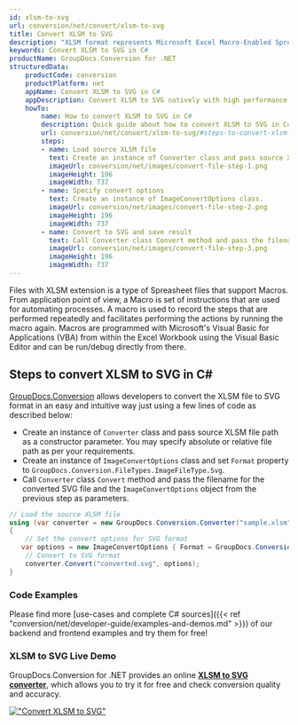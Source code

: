 ```yaml
---
id: xlsm-to-svg
url: conversion/net/convert/xlsm-to-svg
title: Convert XLSM to SVG
description: "XLSM format represents Microsoft Excel Macro-Enabled Spreadsheet with .xlsm extension. Learn how to convert XLSM to SVG file programmatically in C# language using GroupDocs.Conversion for .NET library."
keywords: Convert XLSM to SVG in C#
productName: GroupDocs.Conversion for .NET
structuredData:
    productCode: conversion
    productPlatform: net
    appName: Convert XLSM to SVG in C#
    appDescription: Convert XLSM to SVG natively with high performance using C# language and server side GroupDocs.Conversion for .NET APIs, without the use of any software like Microsoft or Open Office.
    howTo:
        name: How to convert XLSM to SVG in C# 
        description: Quick guide about how to convert XLSM to SVG in C# with high performance and accuracy.
        url: conversion/net/convert/xlsm-to-svg/#steps-to-convert-xlsm-to-svg-in-c
        steps:
        - name: Load source XLSM file 
          text: Create an instance of Converter class and pass source XLSM file path as a constructor parameter. You may specify absolute or relative file path as per your requirements. 
          imageUrl: conversion/net/images/convert-file-step-1.png
          imageHeight: 196
          imageWidth: 737
        - name: Specify convert options 
          text: Create an instance of ImageConvertOptions class.
          imageUrl: conversion/net/images/convert-file-step-2.png
          imageHeight: 196
          imageWidth: 737
        - name: Convert to SVG and save result 
          text: Call Converter class Convert method and pass the filename for the converted HTML file and the ImageConvertOptions object from the previous step as parameters.
          imageUrl: conversion/net/images/convert-file-step-3.png
          imageHeight: 196
          imageWidth: 737
---
```


Files with XLSM extension is a type of Spreasheet files that support Macros. From application point of view, a Macro is set of instructions that are used for automating processes. A macro is used to record the steps that are performed repeatedly and facilitates performing the actions by running the macro again. Macros are programmed with Microsoft's Visual Basic for Applications (VBA) from within the Excel Workbook using the Visual Basic Editor and can be run/debug directly from there.

## Steps to convert XLSM to SVG in C#

[GroupDocs.Conversion](https://products.groupdocs.com/conversion/net) allows developers to convert the XLSM file to SVG format in an easy and intuitive way just using a few lines of code as described below:

* Create an instance of `Converter` class and pass source XLSM file path as a constructor parameter. You may specify absolute or relative file path as per your requirements. 
* Create an instance of `ImageConvertOptions` class and set `Format` property to `GroupDocs.Conversion.FileTypes.ImageFileType.Svg`.
* Call `Converter` class `Convert` method and pass the filename for the converted SVG file and the `ImageConvertOptions` object from the previous step as parameters.

```csharp
// Load the source XLSM file
using (var converter = new GroupDocs.Conversion.Converter("sample.xlsm"))
{
    // Set the convert options for SVG format
   var options = new ImageConvertOptions { Format = GroupDocs.Conversion.FileTypes.ImageFileType.Svg };
    // Convert to SVG format
    converter.Convert("converted.svg", options);
}
```

### Code Examples

Please find more [use-cases and complete C# sources]({{< ref "conversion/net/developer-guide/examples-and-demos.md" >}}) of our backend and frontend examples and try them for free!

### XLSM to SVG Live Demo

GroupDocs.Conversion for .NET provides an online [**XLSM to SVG converter**](https://products.groupdocs.app/conversion/xlsm-to-svg), which allows you to try it for free and check conversion quality and accuracy.

[!["Convert XLSM to SVG"](conversion/net/images/convert-to-svg/convert-xlsm-to-svg.png)](https://products.groupdocs.app/conversion/xlsm-to-svg)